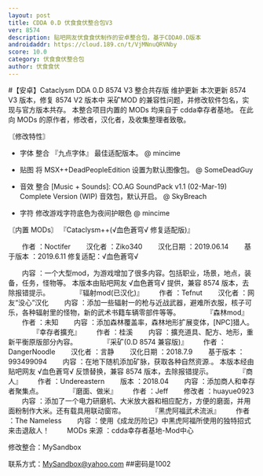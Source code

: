 ```yaml
---
layout: post
title: CDDA 0.D 伏食食伏整合包V3
ver: 8574
description: 贴吧网友伏食食伏制作的安卓整合包，基于CDDA0.D版本
androidaddr: https://cloud.189.cn/t/VjMNnuQRVNby
score: 10.0
category: 伏食食伏整合包
author: 伏食食伏
---
```

#【安卓】Cataclysm DDA 0.D 8574 V3 整合共存版 维护更新
本次更新 8574 V3 版本，修复 8574 V2 版本中 采矿MOD 的兼容性问题，并修改软件包名，实现与官方版本共存。
本整合项目内置的 MODs 均来自于 cdda幸存者基地。
在此向 MODs 的原作者，修改者，汉化者，及收集整理者致敬。

〘修改特性〙

* 字体
整合 『九点字体』 最佳适配版本。 @ mincime

* 贴图
将 MSX++DeadPeopleEdition 设置为默认图像包。 @ SomeDeadGuy

* 音效
整合 [Music + Sounds]: CO.AG SoundPack v1.1 (02-Mar-19) Complete Version (WIP) 音效包，默认开启。 @ SkyBreach

* 字符
修改游戏字符底色为夜间护眼色 @ mincime

〘内置 MODs〙
『Cataclysm++(√血色蒼穹√ 修复适配版)』

　　作者 ：Noctifer
　　汉化者 ：Ziko340
　　汉化日期 ：2019.06.14
　　基于版本 ：2019.6.11
修复适配：√血色蒼穹√

　　内容 ：一个大型mod，为游戏增加了很多内容。包括职业，场景，地点，装备，任务，怪物等。
本版本由贴吧网友 √血色蒼穹√ 提供，兼容 8574 版本，去除报错提示。
　　
　 『辐射mod(已汉化)』
　　作者 ：Tefnut
　　汉化者 ：网友“没心”汉化
　　内容 ：添加一些辐射一的枪与近战武器，避难所衣服，核子可乐，各种辐射里的怪物，新的武术书籍车辆零部件等等。
　　
　 『森林mod』
　　作者 ：未知
　　内容 ：添加森林覆盖率，森林地形扩展变体，[NPC]猎人。
　　
　 『幸存者擴充』
　　作者 ：桂溪
　　内容 ：擴充道具、配方、地形，重新平衡原版部分內容。
　　
　 『采矿(0.D 8574 兼容版)』
　　作者 ：DangerNoodle
　　汉化者 ：言静
　　汉化日期 ：2018.7.9
　　基于版本 ：993499094
　　内容 ：在地下随机添加矿脉，获取各种自然资源.。
本版本经由贴吧网友 √血色蒼穹√ 反馈替换，兼容 8574 版本，去除报错提示。
　　
　 『商人』
　　作者 ：Undereastern
　　版本 ：2018.04
　　内容 ：添加商人和幸存者聚集点。
　　
　 『磨面、做米』
　　作者 ：Jeff
　　修改者 ：huayue0923
　　内容 ：添加了一个电力研磨机、大米放大器和相应配方，方便的磨面，并用面粉制作大米。还有载具用联动窗帘。
　　
　 『黑虎阿福武术流派』
　　作者 ：The Nameless
　　内容 ：使用《成龙历险记》中黑虎阿福所使用的独特招式来击退敌人！
　　
MODs 来源 ：cdda幸存者基地-Mod中心

修改整合：MySandbox

联系方式：MySandbox@yahoo.com
##密码是1002